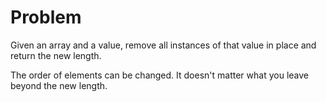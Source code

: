 Problem
===

Given an array and a value, remove all instances of that value in place and return the new length.

The order of elements can be changed. It doesn't matter what you leave beyond the new length.